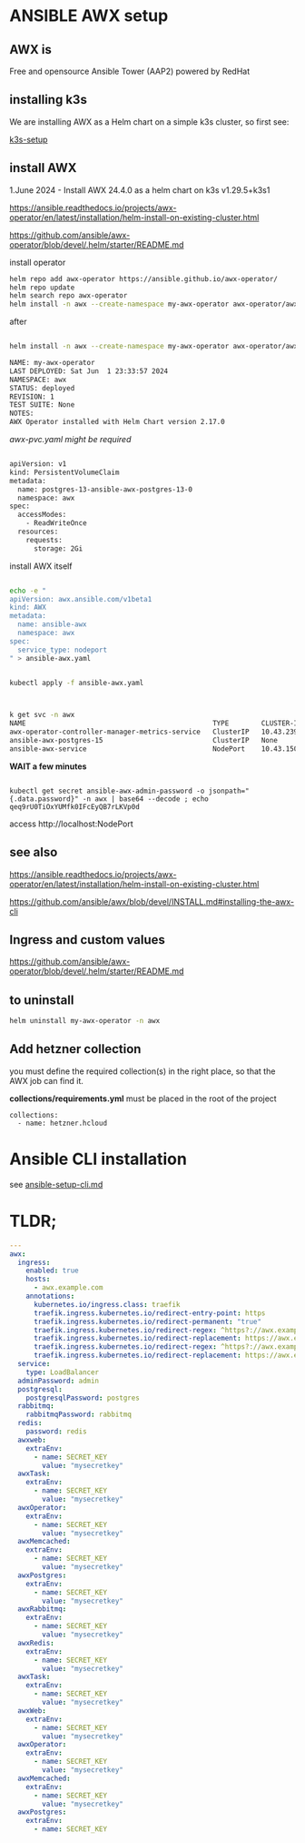 # ANSIBLE AWX setup

## AWX is

Free and opensource Ansible Tower (AAP2) powered by RedHat


## installing k3s

We are installing AWX as a Helm chart on a simple k3s cluster, so first see:

[k3s-setup](https://github.com/smirnov-mi/k8s/tree/main/k3s)


## install AWX 

1.June 2024 - Install AWX 24.4.0 as a helm chart on k3s v1.29.5+k3s1


https://ansible.readthedocs.io/projects/awx-operator/en/latest/installation/helm-install-on-existing-cluster.html

https://github.com/ansible/awx-operator/blob/devel/.helm/starter/README.md

install operator

```bash
helm repo add awx-operator https://ansible.github.io/awx-operator/
helm repo update
helm search repo awx-operator
helm install -n awx --create-namespace my-awx-operator awx-operator/awx-operator [-f my-values.yaml]
```


after

```bash

helm install -n awx --create-namespace my-awx-operator awx-operator/awx-operator

NAME: my-awx-operator
LAST DEPLOYED: Sat Jun  1 23:33:57 2024
NAMESPACE: awx
STATUS: deployed
REVISION: 1
TEST SUITE: None
NOTES:
AWX Operator installed with Helm Chart version 2.17.0
```


*awx-pvc.yaml  might be required*

```bash

apiVersion: v1
kind: PersistentVolumeClaim
metadata:
  name: postgres-13-ansible-awx-postgres-13-0
  namespace: awx
spec:
  accessModes:
    - ReadWriteOnce
  resources:
    requests:
      storage: 2Gi
```


install AWX itself

```bash

echo -e "
apiVersion: awx.ansible.com/v1beta1
kind: AWX
metadata:
  name: ansible-awx
  namespace: awx
spec:
  service_type: nodeport
" > ansible-awx.yaml


kubectl apply -f ansible-awx.yaml



k get svc -n awx
NAME                                              TYPE        CLUSTER-IP      EXTERNAL-IP   PORT(S)        AGE
awx-operator-controller-manager-metrics-service   ClusterIP   10.43.239.106   <none>        8443/TCP       14m
ansible-awx-postgres-15                           ClusterIP   None            <none>        5432/TCP       114s
ansible-awx-service                               NodePort    10.43.150.101   <none>        80:31152/TCP   66s

```

**WAIT a few minutes** 



```

kubectl get secret ansible-awx-admin-password -o jsonpath="{.data.password}" -n awx | base64 --decode ; echo
qeq9rU0TiOxYUMfk0IFcEyQB7rLKVp0d
```

access http://localhost:NodePort


## see also

https://ansible.readthedocs.io/projects/awx-operator/en/latest/installation/helm-install-on-existing-cluster.html

https://github.com/ansible/awx/blob/devel/INSTALL.md#installing-the-awx-cli



## Ingress and custom values

https://github.com/ansible/awx-operator/blob/devel/.helm/starter/README.md



## to uninstall

```bash
helm uninstall my-awx-operator -n awx
```


##  Add hetzner collection

you must define the required collection(s) in the right place, so that the AWX job can find it.

**collections/requirements.yml** must be placed in the root of the project

	collections:
 	  - name: hetzner.hcloud
   

# Ansible CLI installation

see [ansible-setup-cli.md](ansible-setup-cli.md)





# TLDR;


```yaml
---
awx:
  ingress:
	enabled: true
	hosts:
	  - awx.example.com
	annotations:
	  kubernetes.io/ingress.class: traefik
	  traefik.ingress.kubernetes.io/redirect-entry-point: https
	  traefik.ingress.kubernetes.io/redirect-permanent: "true"
	  traefik.ingress.kubernetes.io/redirect-regex: ^https?://awx.example.com/(.*)
	  traefik.ingress.kubernetes.io/redirect-replacement: https://awx.example.com/$1
	  traefik.ingress.kubernetes.io/redirect-regex: ^https?://awx.example.com$
	  traefik.ingress.kubernetes.io/redirect-replacement: https://awx.example.com/
  service:
	type: LoadBalancer
  adminPassword: admin
  postgresql:
	postgresqlPassword: postgres
  rabbitmq:
	rabbitmqPassword: rabbitmq
  redis:
	password: redis
  awxweb:
	extraEnv:
	  - name: SECRET_KEY
		value: "mysecretkey"
  awxTask:
	extraEnv:
	  - name: SECRET_KEY
		value: "mysecretkey"
  awxOperator:
	extraEnv:
	  - name: SECRET_KEY
		value: "mysecretkey"
  awxMemcached:
	extraEnv:
	  - name: SECRET_KEY
		value: "mysecretkey"
  awxPostgres:
	extraEnv:
	  - name: SECRET_KEY
		value: "mysecretkey"
  awxRabbitmq:
	extraEnv:
	  - name: SECRET_KEY
		value: "mysecretkey"
  awxRedis:
	extraEnv:
	  - name: SECRET_KEY
		value: "mysecretkey"
  awxTask:
	extraEnv:
	  - name: SECRET_KEY
		value: "mysecretkey"
  awxWeb:
	extraEnv:
	  - name: SECRET_KEY
		value: "mysecretkey"
  awxOperator:
	extraEnv:
	  - name: SECRET_KEY
		value: "mysecretkey"
  awxMemcached:
	extraEnv:
	  - name: SECRET_KEY
		value: "mysecretkey"
  awxPostgres:
	extraEnv:
	  - name: SECRET_KEY
```



